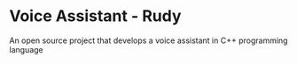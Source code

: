 # Voice Assistant - Rudy
An open source project that develops a voice assistant in C++ programming language
